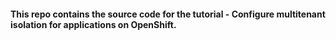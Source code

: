 #### This repo contains the source code for the tutorial - Configure multitenant isolation for applications on OpenShift.
